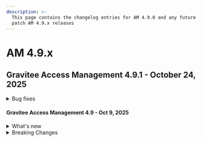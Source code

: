 ```yaml
---
description: >-
  This page contains the changelog entries for AM 4.9.0 and any future minor or
  patch AM 4.9.x releases
---
```


# AM 4.9.x

## Gravitee Access Management 4.9.1 - October 24, 2025

<details>

<summary>Bug fixes</summary>

**Gateway**

* Account's password is expired error when using account linking [#10851](https://github.com/gravitee-io/issues/issues/10851)
* Password policy apply to LDAP idp [#10874](https://github.com/gravitee-io/issues/issues/10874)
* Fix performance degradation introduced in 4.9.0 [#10876](https://github.com/gravitee-io/issues/issues/10876)
* Add Domain object to EL context for HTTP IDP [#10881](https://github.com/gravitee-io/issues/issues/10881)

**Management API**

* Domain deletion does not remove all entities [#10899](https://github.com/gravitee-io/issues/issues/10899)

**Console**

* Client secrets - Renew - Wording needs be altered [#10891](https://github.com/gravitee-io/issues/issues/10891)

**Other**

* Support posix groups in LDAP mappings [#10848](https://github.com/gravitee-io/issues/issues/10848)

</details>


#### Gravitee Access Management 4.9 - Oct 9, 2025 <a href="#gravitee-access-management-4.8" id="gravitee-access-management-4.8"></a>

<details>

<summary>What's new</summary>

## OpenID provider improvement

The [OpenID identity provider ](../../guides/identity-providers/social-identity-providers/openid-connect.md)has been updated to support the `application/jwt` content type at the [UserInfo Endpoint](https://openid.net/specs/openid-connect-core-1_0.html#UserInfoResponse).&#x20;

The system accepts only signed JWT tokens. Signature validation is handled by the [Public Key Resolver](../../guides/identity-providers/social-identity-providers/openid-connect.md#public-key-resolver) defined in the provider's configuration.

## Support schema with PostgreSQL backend

You can now specify the [schema](https://www.postgresql.org/docs/current/ddl-schemas.html) when Access Management is configured with a PostgreSQL backend. For more information, see the [repositories](../../getting-started/configuration/configure-repositories.md#jdbc) section.

## Rate Limit policy

Access Management now offers a Rate Limit policy that is functionally identical to the Rate Limit policy in API Management. You can use Gravitee Expression Language to enforce a limit per client ID.

## Audit logs

A new audit log is generated for multi-factor authentication (MFA). When a user selects the "remember device" option during the MFA challenge phase, an MFA\_REMEMBER\_DEVICE audit [event](../../guides/audit-trail.md#event-types) is created.

The improved MongoDB audit log implementation now uses secondary nodes for search requests. This behavior is [configurable](../../getting-started/configuration/configure-reporters.md#mongodb-reporter) in the `gravitee.yaml` of the Management API.

The [File Reporter](../../getting-started/configuration/configure-reporters.md#file-reporter) implementation now provides a retention duration for files. This retention time can be configured at the platform level using the `gravitee.yml` file, or directly in the UI per reporter instance.

## Extension Grant improvement

The [Extension Grant](../../guides/auth-protocols/oauth-2.0/extension-grants.md) plugin now supports using a JWKS\_URL to retrieve the public key that processes the `assertion` parameter.

## Events Retention

Access Management version 4.9 implements a 90-day retention policy on the events table. To achieve this, a TTL (Time-to-Live) index is created for installations that use a MongoDB backend. For installations that use an RDBMS backend, a purge service runs daily, at 11:00 PM by default.&#x20;

## Prompt password changed when password is expired

A new option is available to require users to reset their passwords after a configurable time period has elapsed since their last reset. Upon successful login, if the password has expired, users are immediately prompted to set a new password before continuing the login flow. See the [force reset password page](../../guides/login/force-reset-password-on-expiration.md) for more details.

</details>

<details>

<summary>Breaking Changes</summary>

### MongoDB search for user profile

Starting with AM versions 4.5.20, 4.6.14, 4.7.8, and 4.8.1, GitHub issue [10573](https://github.com/gravitee-io/issues/issues/10573) was implemented to mitigate performance problems with user search requests on MongoDB. This was achieved by introducing a new option to disable case-insensitive regex search when the SCIM operators `sw`, `ew` or `co` are used.

In version 4.9.0, this option is enabled by default, making MongoDB queries for SCIM and user searches on the Management API case-sensitive. To revert to the previous behavior of case-insensitive searches, you must explicitly configure this option in the `gravitee.yaml` file:

```
legacy:
  mongodb:
    regexCaseInsensitive: true
```

Alternatively, you can specify this option as an environment variable:&#x20;

```
gravitee_legacy_mongodb_regexCaseInsensitive=true
```

### Resource HTTP Factor

The version 4.0 of the resource plugin [gravitee-am-resource-http-factor](https://download.gravitee.io/#graviteeio-ee/am/plugins/resources/gravitee-am-resource-http-factor/) has been released. This version requires AM 4.9.0 or later. The version 3.0 of the resource http factor plugin remains compatible with AM 4.9.0.&#x20;

</details>
